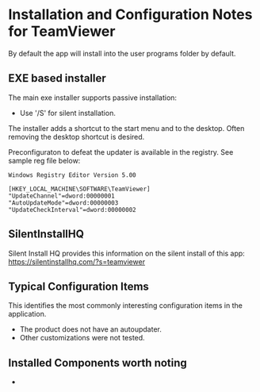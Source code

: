 # Installation and Configuration Notes for TeamViewer

By default the app will install into the user programs folder by default.


## EXE based installer


The main exe installer supports passive installation:
* Use '/S' for silent installation.

The installer adds a shortcut to the start menu and to the desktop.  Often removing the desktop shortcut is desired.

Preconfiguraton to defeat the updater is available in the registry.  See sample reg file below:

```reg
Windows Registry Editor Version 5.00

[HKEY_LOCAL_MACHINE\SOFTWARE\TeamViewer]
"UpdateChannel"=dword:00000001
"AutoUpdateMode"=dword:00000003
"UpdateCheckInterval"=dword:00000002
```

## SilentInstallHQ
Silent Install HQ provides this information on the silent install of this app: https://silentinstallhq.com/?s=teamviewer  

## Typical Configuration Items 

This identifies the most commonly interesting configuration items in the application.

* The product does not have an autoupdater.
* Other customizations were not tested.

## Installed Components worth noting

* 